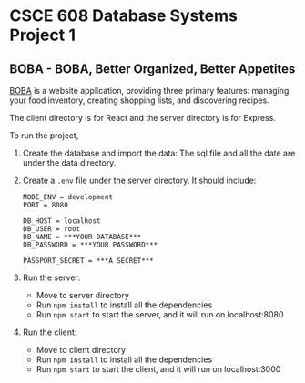 # CSCE 608 Database Systems Project 1
## BOBA - BOBA, Better Organized, Better Appetites 

[BOBA](http://3.21.0.245/) is a website application, providing three primary features: managing your food inventory, creating shopping lists, and discovering recipes.

The client directory is for React and the server directory is for Express.

To run the project,
1. Create the database and import the data: The sql file and all the date are under the data directory.
2. Create a `.env` file under the server directory. It should include:
    ```
    MODE_ENV = development
    PORT = 8080

    DB_HOST = localhost
    DB_USER = root
    DB_NAME = ***YOUR DATABASE***
    DB_PASSWORD = ***YOUR PASSWORD***

    PASSPORT_SECRET = ***A SECRET***
    ``` 

3. Run the server:
   - Move to server directory
   - Run `npm install` to install all the dependencies
   - Run `npm start` to start the server, and it will run on localhost:8080
4. Run the client:
   - Move to client directory
   - Run `npm install` to install all the dependencies
   - Run `npm start` to start the client, and it will run on localhost:3000
